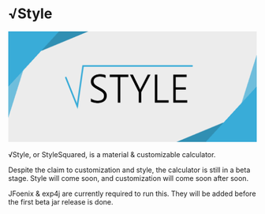 # √Style

![logo](https://raw.githubusercontent.com/Draylar/StyleSquared/master/GitHub/images/styleSquared.png)

√Style, or StyleSquared, is a material & customizable calculator.

Despite the claim to customization and style, the calculator is still in a beta stage. 
Style will come soon, and customization will come soon after soon.

JFoenix & exp4j are currently required to run this. They will be added before the first beta jar release is done.
